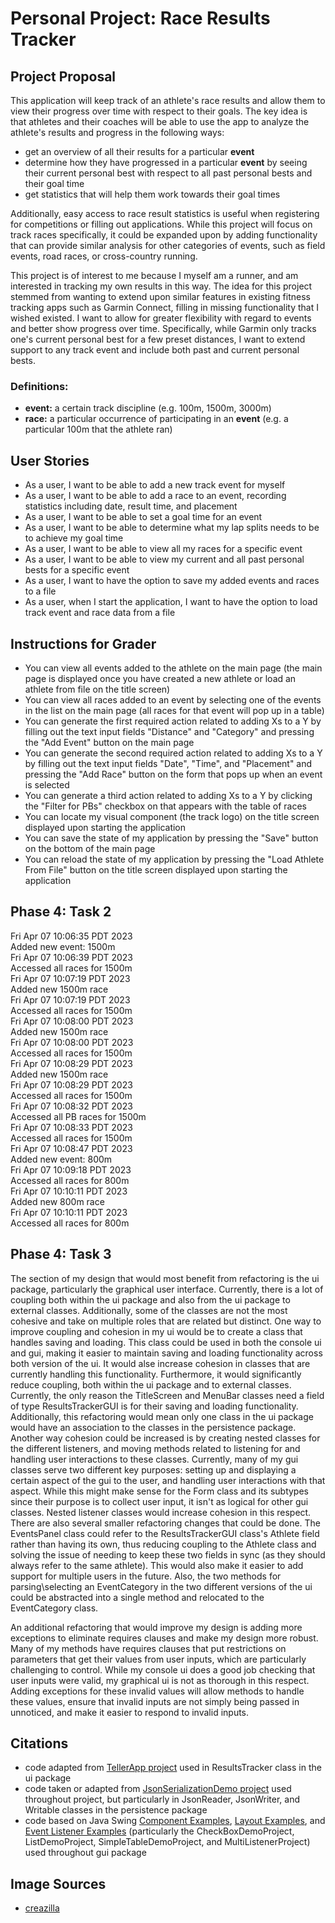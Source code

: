 # Personal Project: Race Results Tracker

## Project Proposal

This application will keep track of an athlete's race results and allow them to view their progress over time with 
respect to their goals. The key idea is that athletes and their coaches will be able to use the app to analyze the 
athlete's results and progress in the following ways:
- get an overview of all their results for a particular **event**
- determine how they have progressed in a particular **event** by seeing their current personal best with 
respect to all past personal bests and their goal time
- get statistics that will help them work towards their goal times

Additionally, easy access to race result statistics is useful when registering for competitions or filling out 
applications. While this project will focus on track races specifically, it could be 
expanded upon by adding functionality that can provide similar analysis for other categories of events, such as field 
events, road races, or cross-country running.
 
 
This project is of interest to me because I myself am a runner, and am interested in tracking my own results in 
this way. The idea for this project stemmed from wanting to extend upon similar features in existing
fitness tracking apps such as Garmin Connect, filling in missing functionality that I wished existed. I want to allow for 
greater flexibility with regard to events and better show progress over time. 
Specifically, while Garmin only tracks one's current personal best for a few preset distances, I want to extend support 
to any track event and include both past and current personal bests.

### Definitions:
- **event:** a certain track discipline (e.g. 100m, 1500m, 3000m)
- **race:** a particular occurrence of participating in an **event** (e.g. a particular 100m that the athlete ran)


## User Stories
- As a user, I want to be able to add a new track event for myself
- As a user, I want to be able to add a race to an event, recording statistics including date, result time, and placement
- As a user, I want to be able to set a goal time for an event
- As a user, I want to be able to determine what my lap splits needs to be to achieve my goal time
- As a user, I want to be able to view all my races for a specific event
- As a user, I want to be able to view my current and all past personal bests for a specific event
- As a user, I want to have the option to save my added events and races to a file
- As a user, when I start the application, I want to have the option to load track event and race data from a file

## Instructions for Grader

- You can view all events added to the athlete on the main page (the main page is displayed once you have 
created a new athlete or load an athlete from file on the title screen)
- You can view all races added to an event by selecting one of the events in the list on the main page (all races for 
that event will pop up in a table)
- You can generate the first required action related to adding Xs to a Y by filling out the text input fields 
"Distance" and "Category" and pressing the "Add Event" button on the main page
- You can generate the second required action related to adding Xs to a Y by filling out the text input fields "Date", 
"Time", and "Placement" and pressing the "Add Race" button on the form that pops up when an event is selected
- You can generate a third action related to adding Xs to a Y by clicking the "Filter for PBs" checkbox on that appears 
with the table of races
- You can locate my visual component (the track logo) on the title screen displayed upon starting the application 
- You can save the state of my application by pressing the "Save" button on the bottom of the main page 
- You can reload the state of my application by pressing the "Load Athlete From File" button on the title screen 
displayed upon starting the application

## Phase 4: Task 2
Fri Apr 07 10:06:35 PDT 2023  
Added new event: 1500m  
Fri Apr 07 10:06:39 PDT 2023  
Accessed all races for 1500m  
Fri Apr 07 10:07:19 PDT 2023  
Added new 1500m race  
Fri Apr 07 10:07:19 PDT 2023  
Accessed all races for 1500m  
Fri Apr 07 10:08:00 PDT 2023  
Added new 1500m race  
Fri Apr 07 10:08:00 PDT 2023  
Accessed all races for 1500m  
Fri Apr 07 10:08:29 PDT 2023  
Added new 1500m race  
Fri Apr 07 10:08:29 PDT 2023  
Accessed all races for 1500m  
Fri Apr 07 10:08:32 PDT 2023  
Accessed all PB races for 1500m  
Fri Apr 07 10:08:33 PDT 2023  
Accessed all races for 1500m  
Fri Apr 07 10:08:47 PDT 2023  
Added new event: 800m  
Fri Apr 07 10:09:18 PDT 2023  
Accessed all races for 800m  
Fri Apr 07 10:10:11 PDT 2023  
Added new 800m race  
Fri Apr 07 10:10:11 PDT 2023  
Accessed all races for 800m

## Phase 4: Task 3
The section of my design that would most benefit from refactoring is the ui package, particularly the graphical user 
interface. Currently, there is a lot of coupling both within the ui package and also from the ui package to external 
classes. Additionally, some of the classes are not the most cohesive and take on multiple roles that are related but 
distinct. 
One way to improve coupling and cohesion in my ui would be to create a class that handles saving and loading. 
This class could be used in both the console ui and gui, making it easier to maintain saving and loading functionality 
across both version of the ui. It would alse increase cohesion in classes that are currently handling this 
functionality. Furthermore, it would significantly reduce coupling, both within the ui package and to external classes. 
Currently, the only reason the TitleScreen and MenuBar classes need a field of type ResultsTrackerGUI is for their 
saving and loading functionality. Additionally, this refactoring would mean only one class in the ui package would have 
an association to the classes in the persistence package. 
Another way cohesion could be increased is by creating nested classes for the different listeners, and moving methods 
related to listening for and handling user interactions to these classes. Currently, many of my gui classes serve two
different key purposes: setting up and displaying a certain aspect of the gui to the user, and handling user 
interactions with that aspect. While this might make sense for the Form class and its subtypes since their purpose is 
to collect user input, it isn't as logical for other gui classes. Nested listener classes would increase cohesion in 
this respect. 
There are also several smaller refactoring changes that could be done. The EventsPanel class could refer to the 
ResultsTrackerGUI class's Athlete field rather than having its own, thus reducing coupling to the Athlete class and 
solving the issue of needing to keep these two fields in sync (as they should always refer to the same athlete). This 
would also make it easier to add support for multiple users in the future. Also, the two methods for parsing\selecting 
an EventCategory in the two different versions of the ui could be abstracted into a single method and relocated to the 
EventCategory class.

An additional refactoring that would improve my design is adding more exceptions to eliminate requires clauses and make my 
design more robust. Many of my methods have requires clauses that put restrictions on parameters that get their values 
from user inputs, which are particularly challenging to control. While my console ui does a good job checking that user 
inputs were valid, my graphical ui is not as thorough in this respect. Adding exceptions for these invalid values will
allow methods to handle these values, ensure that invalid inputs are not simply being passed in unnoticed, and make it
easier to respond to invalid inputs.

## Citations
- code adapted from [TellerApp project](https://github.students.cs.ubc.ca/CPSC210/TellerApp.git) used in ResultsTracker 
class in the ui package
- code taken or adapted from [JsonSerializationDemo project](https://github.students.cs.ubc.ca/CPSC210/JsonSerializationDemo.git)
used throughout project, but particularly in JsonReader, JsonWriter, and Writable classes in the persistence package
- code based on Java Swing [Component Examples](https://docs.oracle.com/javase/tutorial/uiswing/examples/components/index.html), 
[Layout Examples](https://docs.oracle.com/javase/tutorial/uiswing/examples/layout/index.html#SpringDemo2), and
[Event Listener Examples](https://docs.oracle.com/javase/tutorial/uiswing/examples/events/index.html#MultiListener) 
(particularly the CheckBoxDemoProject, ListDemoProject, SimpleTableDemoProject, and MultiListenerProject) used throughout gui package 

## Image Sources
- [creazilla](https://creazilla.com/nodes/38602-track-and-field-clipart)
